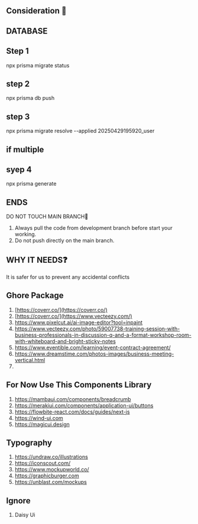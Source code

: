 
## Consideration 📍 

## DATABASE 
## Step 1
 npx prisma migrate status
 ## step 2
 npx prisma db push
## step 3
npx prisma migrate resolve --applied 20250429195920_user
## if multiple
## syep 4
npx prisma generate
 ## ENDS

DO NOT TOUCH MAIN BRANCH🌿 
1. Always pull the code from development branch before start your working.
2. Do not push directly on the main branch. 

## WHY IT NEEDS❓

It is safer for us to prevent any accidental conflicts

## Ghore Package
1. [https://coverr.co/](https://coverr.co/)
2. [https://coverr.co/](https://www.vecteezy.com/)
3. https://www.pixelcut.ai/ai-image-editor?tool=inpaint
4. https://www.vecteezy.com/photo/59007738-training-session-with-business-professionals-in-discussion-q-and-a-format-workshop-room-with-whiteboard-and-bright-sticky-notes
5. https://www.eventible.com/learning/event-contract-agreement/
6. https://www.dreamstime.com/photos-images/business-meeting-vertical.html
7. 
## For Now Use This Components Library
1. https://mambaui.com/components/breadcrumb
2. https://merakiui.com/components/application-ui/buttons
3. https://flowbite-react.com/docs/guides/next-js 
4. https://wind-ui.com
5. https://magicui.design

## Typography
1. https://undraw.co/illustrations
2. https://iconscout.com/
3. https://www.mockupworld.co/
4. https://graphicburger.com
5. https://unblast.com/mockups

## Ignore

1. Daisy Ui


